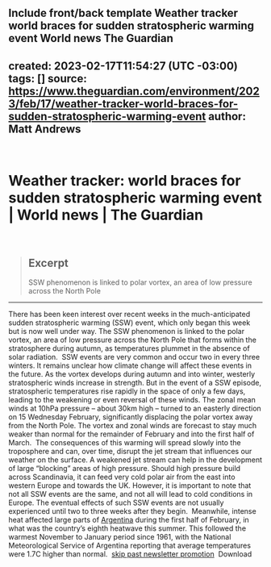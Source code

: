 Include front/back template
Weather tracker world braces for sudden stratospheric warming event  World news  The Guardian
---
created: 2023-02-17T11:54:27 (UTC -03:00)
tags: []
source: https://www.theguardian.com/environment/2023/feb/17/weather-tracker-world-braces-for-sudden-stratospheric-warming-event
author: Matt Andrews
---
​
# Weather tracker: world braces for sudden stratospheric warming event | World news | The Guardian
​
> ## Excerpt
> SSW phenomenon is linked to polar vortex, an area of low pressure across the North Pole
​
---
There has been keen interest over recent weeks in the much-anticipated sudden stratospheric warming (SSW) event, which only began this week but is now well under way. The SSW phenomenon is linked to the polar vortex, an area of low pressure across the North Pole that forms within the stratosphere during autumn, as temperatures plummet in the absence of solar radiation.
​
SSW events are very common and occur two in every three winters. It remains unclear how climate change will affect these events in the future. As the vortex develops during autumn and into winter, westerly stratospheric winds increase in strength. But in the event of a SSW episode, stratospheric temperatures rise rapidly in the space of only a few days, leading to the weakening or even reversal of these winds. The zonal mean winds at 10hPa pressure – about 30km high – turned to an easterly direction on 15 Wednesday February, significantly displacing the polar vortex away from the North Pole. The vortex and zonal winds are forecast to stay much weaker than normal for the remainder of February and into the first half of March.
​
The consequences of this warming will spread slowly into the troposphere and can, over time, disrupt the jet stream that influences our weather on the surface. A weakened jet stream can help in the development of large “blocking” areas of high pressure. Should high pressure build across Scandinavia, it can feed very cold polar air from the east into western Europe and towards the UK. However, it is important to note that not all SSW events are the same, and not all will lead to cold conditions in Europe. The eventual effects of such SSW events are not usually experienced until two to three weeks after they begin.
​
Meanwhile, intense heat affected large parts of [Argentina](https://www.theguardian.com/world/argentina) during the first half of February, in what was the country’s eighth heatwave this summer. This followed the warmest November to January period since 1961, with the National Meteorological Service of Argentina reporting that average temperatures were 1.7C higher than normal.
​
[skip past newsletter promotion](https://www.theguardian.com/environment/2023/feb/17/weather-tracker-world-braces-for-sudden-stratospheric-warming-event#EmailSignup-skip-link-4)
​
Download